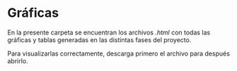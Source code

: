 # Gráficas

En la presente carpeta se encuentran los archivos *.html* con todas las gráficas y tablas generadas en las distintas fases del proyecto.

Para visualizarlas correctamente, descarga primero el archivo para después abrirlo.